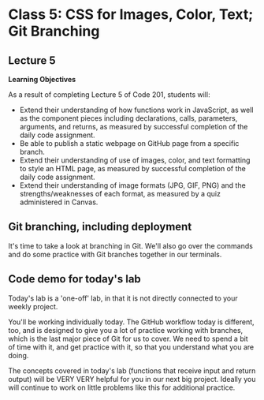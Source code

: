 # Class 5: CSS for Images, Color, Text; Git Branching

<a id="top"></a>
## Lecture 5

**Learning Objectives**

As a result of completing Lecture 5 of Code 201, students will:

- Extend their understanding of how functions work in JavaScript, as well as the component pieces including declarations, calls, parameters, arguments, and returns, as measured by successful completion of the daily code assignment.
- Be able to publish a static webpage on GitHub page from a specific branch.
- Extend their understanding of use of images, color, and text formatting to style an HTML page, as measured by successful completion of the daily code assignment.
- Extend their understanding of image formats (JPG, GIF, PNG) and the strengths/weaknesses of each format, as measured by a quiz administered in Canvas.

## Git branching, including deployment

It's time to take a look at branching in Git. We'll also go over the commands and do some practice with Git branches together in our terminals.


## Code demo for today's lab

Today's lab is a 'one-off' lab, in that it is not directly connected to your weekly project.

You'll be working individually today. The GitHub workflow today is different, too, and is designed to give you a lot of practice working with branches, which is the last major piece of Git for us to cover. We need to spend a bit of time with it, and get practice with it, so that you understand what you are doing.

The concepts covered in today's lab (functions that receive input and return output) will be VERY VERY helpful for you in our next big project. Ideally you will continue to work on little problems like this for additional practice.

